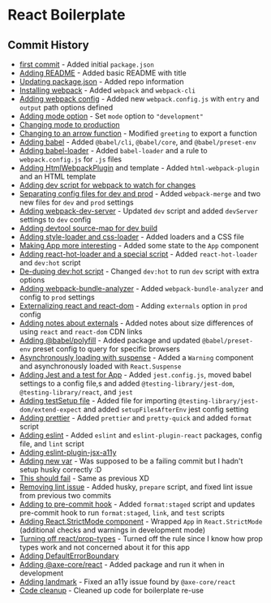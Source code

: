 # React Boilerplate

## Commit History

- [first commit](https://github.com/ashleemboyer/react-boilerplate/commit/8eedc8022f3c8863c971855479cb07b41b9d633c) - Added initial `package.json`
- [Adding README](https://github.com/ashleemboyer/react-boilerplate/commit/27befaccc680788f75691c63d1dbb617bc448618) - Added basic README with title
- [Updating package.json](https://github.com/ashleemboyer/react-boilerplate/commit/5a65da2a85689da198642852a830bb59a5d5beec) - Added repo information
- [Installing webpack](https://github.com/ashleemboyer/react-boilerplate/commit/bb9b698a07be5fa09f6ecca952e56711f1074d48) - Added `webpack` and `webpack-cli`
- [Adding webpack config](https://github.com/ashleemboyer/react-boilerplate/commit/756f4114302e2b4e034722d8fd2d8d0ba3119e65) - Added new `webpack.config.js` with `entry` and `output` path options defined
- [Adding mode option](https://github.com/ashleemboyer/react-boilerplate/commit/e5d613080425400d8c39fb759a29d96aae4549cf) - Set `mode` option to `"development"`
- [Changing mode to production](https://github.com/ashleemboyer/react-boilerplate/commit/f620701f67f23fdd61885ac87387988ee4d80003)
- [Changing to an arrow function](https://github.com/ashleemboyer/react-boilerplate/commit/f00d117e325f2d083f54f0ca926f94231fe3f9f0) - Modified `greeting` to export a function
- [Adding babel](https://github.com/ashleemboyer/react-boilerplate/commit/6828268d3b6328ff70c499b3650bb100c4edc541) - Added `@babel/cli`, `@babel/core`, and `@babel/preset-env`
- [Adding babel-loader](https://github.com/ashleemboyer/react-boilerplate/commit/7c96a24488763e3a75f9cb7d0d261d9a5cc7ccf3) - Added `babel-loader` and a rule to `webpack.config.js` for `.js` files
- [Adding HtmlWebpackPlugin](https://github.com/ashleemboyer/react-boilerplate/commit/d6321130ce232c94e6a300a715a3550d45f45c7e) and template - Added `html-webpack-plugin` and an HTML template
- [Adding dev script for webpack to watch for changes](https://github.com/ashleemboyer/react-boilerplate/commit/a1ece8ecdb36b0c7df0f934191d04f8817a24849)
- [Separating config files for dev and prod](https://github.com/ashleemboyer/react-boilerplate/commit/9409aa94bffe039266dd5c26421e5128c4567839) - Added `webpack-merge` and two new files for `dev` and `prod` settings
- [Adding webpack-dev-server](https://github.com/ashleemboyer/react-boilerplate/commit/a83e7ba40170bd313a1b20a7b83ca393b3a520af) - Updated `dev` script and added `devServer` settings to `dev` config
- [Adding devtool source-map for dev build](https://github.com/ashleemboyer/react-boilerplate/commit/55293f6a1fb52adddf099c244c4bda41fc9e4ed2)
- [Adding style-loader and css-loader](https://github.com/ashleemboyer/react-boilerplate/commit/2d145374b0d18d4ef6a2493d38c8d89d7b44afa3) - Added loaders and a CSS file
- [Making App more interesting](https://github.com/ashleemboyer/react-boilerplate/commit/e503132dca71011c9247e18e106bb6f666a9dd92) - Added some state to the `App` component
- [Adding react-hot-loader and a special script](https://github.com/ashleemboyer/react-boilerplate/commit/cbb7d13ee8f906ca6389c5c78b01d7fbcab9d5d4) - Added `react-hot-loader` and `dev:hot` script
- [De-duping dev:hot script](https://github.com/ashleemboyer/react-boilerplate/commit/59671c899e1894e585e65ecd0f84a24b4de67f55) - Changed `dev:hot` to run `dev` script with extra options
- [Adding webpack-bundle-analyzer](https://github.com/ashleemboyer/react-boilerplate/commit/21a48ed752a39656c3438f8ca9a5a976bf3e52bb) - Added `webpack-bundle-analyzer` and config to `prod` settings
- [Externalizing react and react-dom](https://github.com/ashleemboyer/react-boilerplate/commit/218298eae91d18d8ec41abeb22ed49aed7560762) - Adding `externals` option in `prod` config
- [Adding notes about externals](https://github.com/ashleemboyer/react-boilerplate/commit/22138c389471c45d4a90846aeb318fb790243ff6) - Added notes about size differences of using `react` and `react-dom` CDN links
- [Adding @babel/polyfill](https://github.com/ashleemboyer/react-boilerplate/commit/762344ee5f786f1147ea8b04590651a08fb1cfc1) - Added package and updated `@babel/preset-env` preset config to query for specific browsers
- [Asynchronously loading with suspense](https://github.com/ashleemboyer/react-boilerplate/commit/af2cedd50c2109397c08d1f076e68c283ef44ead) - Added a `Warning` component and asynchronously loaded with `React.Suspense`
- [Adding Jest and a test for App](https://github.com/ashleemboyer/react-boilerplate/commit/bad49112d958a86a779391c67118214411ef6a26) - Added `jest.config.js`, moved babel settings to a config file,s and added `@testing-library/jest-dom`, `@testing-library/react`, and `jest`
- [Adding testSetup file](https://github.com/ashleemboyer/react-boilerplate/commit/8b5c1add37014128bb35ae76edb3a851639e6095) - Added file for importing `@testing-library/jest-dom/extend-expect` and added `setupFilesAfterEnv` jest config setting
- [Adding prettier](https://github.com/ashleemboyer/react-boilerplate/commit/ba9bf2398e8789af805c36803d2fd9d6a1cc2dd0) - Added `prettier` and `pretty-quick` and added `format` script
- [Adding eslint](https://github.com/ashleemboyer/react-boilerplate/commit/8c21c12630b31708c1ab5361dc86fc2fa72bcc31) - Added `eslint` and `eslint-plugin-react` packages, config file, and `lint` script
- [Adding eslint-plugin-jsx-a11y](https://github.com/ashleemboyer/react-boilerplate/commit/ff4736b78906c3ab50118a4bfb68fcd62517cb9a)
- [Adding new var](https://github.com/ashleemboyer/react-boilerplate/commit/6156d6155cca034e11b5089e9fbbb8cb81a9a7eb) - Was supposed to be a failing commit but I hadn't setup husky correctly :D
- [This should fail](https://github.com/ashleemboyer/react-boilerplate/commit/e98f56e66dcfee4428c443b32a5af9e1da799289) - Same as previous XD
- [Removing lint issue](https://github.com/ashleemboyer/react-boilerplate/commit/85a15183e51392aa4144209afdfa171e0328510c) - Added husky, `prepare` script, and fixed lint issue from previous two commits
- [Adding to pre-commit hook](https://github.com/ashleemboyer/react-boilerplate/commit/7a1533cb1b89d13271229388b909b21d198d75a9) - Added `format:staged` script and updates pre-commit hook to run `format:staged`, `link`, and `test` scripts
- [Adding React.StrictMode component](https://github.com/ashleemboyer/react-boilerplate/commit/916862964fda563a949797080cfbde2042ae4933) - Wrapped `App` in `React.StrictMode` (additional checks and warnings in development mode)
- [Turning off react/prop-types](https://github.com/ashleemboyer/react-boilerplate/commit/8044d1272d15a14aa1c158544bde90be9e07e9d7) - Turned off the rule since I know how prop types work and not concerned about it for this app
- [Adding DefaultErrorBoundary](https://github.com/ashleemboyer/react-boilerplate/commit/6c95657277b027be67c0c848a8e5361402a4e482)
- [Adding @axe-core/react](https://github.com/ashleemboyer/react-boilerplate/commit/9fa3210a5e2fa78e8d29bb9b89daf758fd2f08ec) - Added package and run it when in development
- [Adding landmark](https://github.com/ashleemboyer/react-boilerplate/commit/d38aad775b05c2068680c9ca671cf0593f4e6d9d) - Fixed an a11y issue found by `@axe-core/react`
- [Code cleanup](https://github.com/ashleemboyer/react-boilerplate/commit/906af4a5357a91748b523c0c0df1088dc4c90735) - Cleaned up code for boilerplate re-use

